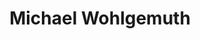 ---
title: Michael Wohlgemuth
category: SLUB
orcid: https://orcid.org/0000-0002-7280-5284
occupation: Teilprojektleitung
---